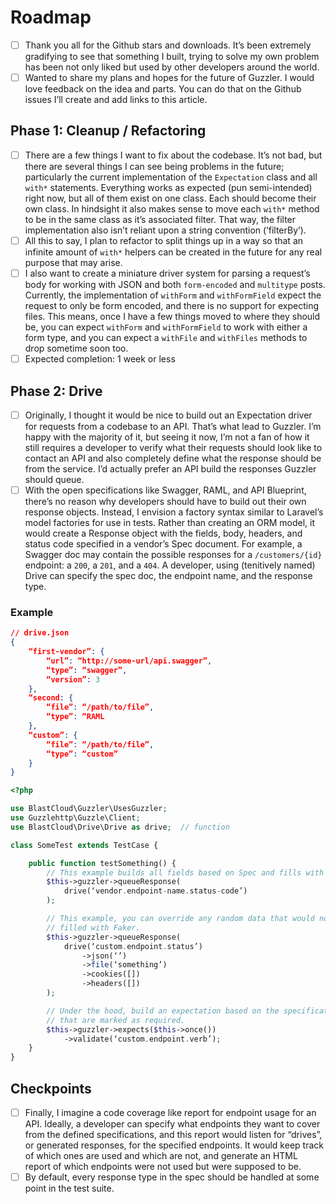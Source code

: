 # Roadmap

- [ ] Thank you all for the Github stars and downloads. It’s been extremely gradifying to see that something I built, trying to solve my own problem has been not only liked but used by other developers around the world.
- [ ] Wanted to share my plans and hopes for the future of Guzzler. I would love feedback on the idea and parts. You can do that on the Github issues I’ll create and add links to this article.

## Phase 1: Cleanup / Refactoring

- [ ] There are a few things I want to fix about the codebase. It’s not bad, but there are several things I can see being problems in the future; particularly the current implementation of the `Expectation` class and all `with*` statements. Everything works as expected (pun semi-intended) right now, but all of them exist on one class. Each should become their own class. In hindsight it also makes sense to move each `with*` method to be in the same class as it’s associated filter. That way, the filter implementation also isn’t reliant upon a string convention (‘filterBy’).
- [ ] All this to say, I plan to refactor to split things up in a way so that an infinite amount of `with*` helpers can be created in the future for any real purpose that may arise.
- [ ] I also want to create a miniature driver system for parsing a request’s body for working with JSON and both `form-encoded` and `multitype` posts. Currently, the implementation of `withForm` and `withFormField` expect the request to only be form encoded, and there is no support for expecting files. This means, once I have a few things moved to where they should be, you can expect `withForm` and `withFormField` to work with either a form type, and you can expect a `withFile` and `withFiles` methods to drop sometime soon too.
- [ ] Expected completion: 1 week or less

## Phase 2: Drive

- [ ] Originally, I thought it would be nice to build out an Expectation driver for requests from a codebase to an API. That’s what lead to Guzzler. I’m happy with the majority of it, but seeing it now, I’m not a fan of how it still requires a developer to verify what their requests should look like to contact an API and also completely define what the response should be from the service. I’d actually prefer an API build the responses Guzzler should queue.
- [ ] With the open specifications like Swagger, RAML, and API Blueprint, there’s no reason why developers should have to build out their own response objects. Instead, I envision a factory syntax similar to Laravel’s model factories for use in tests. Rather than creating an ORM model, it would create a Response object with the fields, body, headers, and status code specified in a vendor’s Spec document. For example, a Swagger doc may contain the possible responses for a `/customers/{id}` endpoint: a `200`, a `201`, and a `404`. A developer, using (tenitively named) Drive can specify the spec doc, the endpoint name, and the response type.

### Example

```json
// drive.json
{
	“first-vendor”: {
		“url”: “http://some-url/api.swagger”,
		“type”: “swagger”,
		“version”: 3
	},
	“second: {
		“file”: “/path/to/file”,
		“type”: “RAML
	},
	“custom”: {
		“file”: “/path/to/file”,
		“type”: “custom”
 	}
}
```

```php
<?php

use BlastCloud\Guzzler\UsesGuzzler;
use Guzzlehttp\Guzzle\Client;
use BlastCloud\Drive\Drive as drive;  // function

class SomeTest extends TestCase {

	public function testSomething() {
		// This example builds all fields based on Spec and fills with Faker data.
		$this->guzzler->queueResponse(
			drive(‘vendor.endpoint-name.status-code’)
		);

		// This example, you can override any random data that would normally be
		// filled with Faker.
		$this->guzzler->queueResponse(
			drive(‘custom.endpoint.status’)
				->json(‘’)
				->file(‘something’)
				->cookies([])
				->headers([])
		);

		// Under the hood, build an expectation based on the specification, on fields
		// that are marked as required.
		$this->guzzler->expects($this->once())
			->validate(‘custom.endpoint.verb’);
	}
}
```

## Checkpoints

- [ ] Finally, I imagine a code coverage like report for endpoint usage for an API. Ideally, a developer can specify what endpoints they want to cover from the defined specifications, and this report would listen for “drives”, or generated responses, for the specified endpoints. It would keep track of which ones are used and which are not, and generate an HTML report of which endpoints were not used but were supposed to be.
- [ ] By default, every response type in the spec should be handled at some point in the test suite.